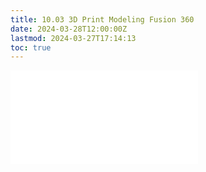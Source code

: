 ```yaml
---
title: 10.03 3D Print Modeling Fusion 360
date: 2024-03-28T12:00:00Z
lastmod: 2024-03-27T17:14:13
toc: true
---
```


![Link to included file content](../../../../digital-fabrication/3d-printing/3d-print-modeling-fusion-360.md)
